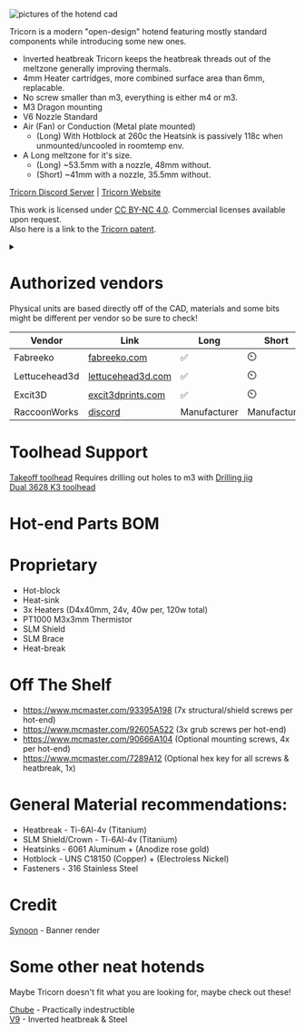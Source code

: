 ![pictures of the hotend cad](https://tricornhotend.com/Tricornbanner.png)

Tricorn is a modern "open-design" hotend featuring mostly standard components while introducing some new ones.
- Inverted heatbreak Tricorn keeps the heatbreak threads out of the meltzone generally improving thermals.
- 4mm Heater cartridges, more combined surface area than 6mm, replacable.
- No screw smaller than m3, everything is either m4 or m3.
- M3 Dragon mounting
- V6 Nozzle Standard
- Air (Fan) or Conduction (Metal plate mounted)
   - (Long) With Hotblock at 260c the Heatsink is passively 118c when unmounted/uncooled in roomtemp env.
- A Long meltzone for it's size.
  - (Long) ~53.5mm with a nozzle, 48mm without.
  - (Short) ~41mm with a nozzle, 35.5mm without.

[Tricorn Discord Server](https://discord.gg/vBZVGa6SZy) | [Tricorn Website](https://tricornhotend.com)

This work is licensed under [CC BY-NC 4.0](https://creativecommons.org/licenses/by-nc/4.0/). Commercial licenses available upon request.  
Also here is a link to the [Tricorn patent](https://youtu.be/dQw4w9WgXcQ).
<details>
<summary></summary>
P.S. There are no patents, I am "poor".
</details>

# Authorized vendors
Physical units are based directly off of the CAD, materials and some bits might be different per vendor so be sure to check!

| Vendor | Link | Long | Short |
|---|---|---|---|
| Fabreeko | [fabreeko.com](https://www.fabreeko.com/products/tricorn-high-flow-open-source-hotend) | ✅ | ⏲️ |
| Lettucehead3d | [lettucehead3d.com](https://lettucehead3d.com/product/tricorn-hotend-long-assembled-bn-thermal-paste/) | ✅ | ⏲️ |
| Excit3D | [excit3dprints.com](https://excit3dprints.com/tricorn-hotend) | ✅ | ⏲️ |
| RaccoonWorks | [discord](https://discord.gg/3N8Wkf6s2Z) | Manufacturer | Manufacturer |

# Toolhead Support
[Takeoff toolhead](https://github.com/Kizime123/Takeoff-Toolhead/tree/main) Requires drilling out holes to m3 with [Drilling jig]()  
[Dual 3628 K3 toolhead](https://github.com/stackingdeezlayers/Annex-K3-SLM-Toolhead)

# Hot-end Parts BOM

# Proprietary
- Hot-block
- Heat-sink
- 3x Heaters (D4x40mm, 24v, 40w per, 120w total)
- PT1000 M3x3mm Thermistor
- SLM Shield
- SLM Brace
- Heat-break

# Off The Shelf
- https://www.mcmaster.com/93395A198 (7x structural/shield screws per hot-end)
- https://www.mcmaster.com/92605A522 (3x grub screws per hot-end)
- https://www.mcmaster.com/90666A104 (Optional mounting screws, 4x per hot-end)
- https://www.mcmaster.com/7289A12 (Optional hex key for all screws & heatbreak, 1x)

# General Material recommendations:
- Heatbreak - Ti-6Al-4v (Titanium)
- SLM Shield/Crown - Ti-6Al-4v (Titanium)
- Heatsinks - 6061 Aluminum + (Anodize rose gold)
- Hotblock - UNS C18150 (Copper) + (Electroless Nickel)
- Fasteners - 316 Stainless Steel

# Credit
[Synoon](https://synoon.portfoliobox.net/) - Banner render

# Some other neat hotends
Maybe Tricorn doesn't fit what you are looking for, maybe check out these!  
  
[Chube](https://chubehotend.com/) - Practically indestructible  
[V9](https://www.v9hotend.com/) - Inverted heatbreak & Steel

